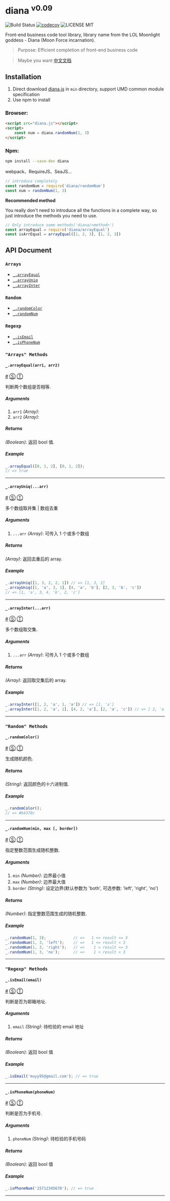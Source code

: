 # diana <sup>v0.09</sup>

![Build Status](https://travis-ci.org/MuYunyun/diana.svg?branch=master) [![codecov](https://codecov.io/gh/MuYunyun/diana/branch/master/graph/badge.svg)](https://codecov.io/gh/MuYunyun/diana) ![LICENSE MIT](https://img.shields.io/npm/l/express.svg)

Front-end business code tool library, library name from the LOL Moonlight goddess - Diana (Moon Force incarnation).

> Purpose: Efficient completion of front-end business code

> Maybe you want [中文文档](https://github.com/MuYunyun/diana/blob/master/README-zh_cn.md)

## Installation

1. Direct download [diana.js](https://github.com/MuYunyun/diana/blob/master/min/diana.js) in `min` directory, support UMD common module specification
2. Use npm to install

### Browser:

``` html
<script src="diana.js"></script>
<script>
    const num = diana.randomNum(1, 3)
</script>
```

### Npm:

```bash
npm install --save-dev diana
```

webpack、RequireJS、SeaJS...
```js
// introduce completely
const randomNum = require('diana/randomNum')
const num = randomNum(1, 3)
```

**Recommended method**

You really don't need to introduce all the functions in a complete way, so just introduce the methods you need to use.
``` javascript
// Only introduce some methods('diana/<method>')
const arrayEqual = require('diana/arrayEqual')
const isArrEqual = arrayEqual([1, 2, 3], [1, 2, 3])
```

## API Document

### <a id="Arrays"></a>`Arrays`

* [`_.arrayEqual`](#_arrayEqual)
* [`_.arrayUniq`](#_arrayUniq)
* [`_.arrayInter`](#_arrayInter)

### `Random`

* [`_.randomColor`](#_randomColor)
* [`_.randomNum`](#_randomNum)

### `Regexp`

* [`_.isEmail`](#_isEmail)
* [`_.isPhoneNum`](#_isPhoneNum)

### `"Arrays" Methods`
#### <a id="_arrayEqual"></a>`_.arrayEqual(arr1, arr2)`
[#](#_arrayEqual) [&#x24C8;](https://github.com/MuYunyun/diana/blob/master/src/array/arrayEqual.js "View in source") [&#x24C9;][1]

判断两个数组是否相等.

##### Arguments
1. `arr1` *(Array)*:
2. `arr2` *(Array)*:

##### Returns
*(Boolean)*: 返回 bool 值.

##### Example
```js
_.arrayEqual([0, 1, 2], [0, 1, 2]);
// => true
```

***

#### <a id="_arrayUniq"></a>`_.arrayUniq(...arr)`
[#](#_arrayUniq) [&#x24C8;](https://github.com/MuYunyun/diana/blob/master/src/array/arrayUniq.js "View in source") [&#x24C9;][1]

多个数组取并集 | 数组去重

##### Arguments
1. `...arr` *(Array)*: 可传入 1 个或多个数组

##### Returns
*(Array)*: 返回去重后的 array.

##### Example
```js
_.arrayUniq([1, 3, 2, 2, 1]) // => [1, 3, 2]
_.arrayUniq([1, 'a', 3, 1], [4, 'a', 'b'], [2, 3, 'b', 'c'])
// => [1, 'a', 3, 4, 'b', 2, 'c']
```

***

#### <a id="_arrayInter"></a>`_.arrayInter(...arr)`
[#](#_arrayInter) [&#x24C8;](https://github.com/MuYunyun/diana/blob/master/src/array/arrayInter.js "View in source") [&#x24C9;][1]

多个数组取交集.

##### Arguments
1. `...arr` *(Array)*: 可传入 1 个或多个数组

##### Returns
*(Array)*: 返回取交集后的 array.

##### Example
```js
_.arrayInter([1, 2, 'a', 1, 'a']) // => [1, 'a']
_.arrayInter([1, 2, 'a', 1], [4, 2, 'a'], [2, 'a', 'c']) // => [ 2, 'a']
```

***

### `"Random" Methods`
#### <a id="_randomColor"></a>`_.randomColor()`
[#](#_randomColor) [&#x24C8;](https://github.com/MuYunyun/diana/blob/master/src/random/randomColor.js "View in source") [&#x24C9;][1]

生成随机颜色.

##### Returns
*(String)*: 返回颜色的十六进制值.

##### Example
```js
_.randomColor();
// => #b4370c
```

***

#### <a id="_randomNum"></a>`_.randomNum(min, max [, border])`
[#](#_randomNum) [&#x24C8;](https://github.com/MuYunyun/diana/blob/master/src/random/randomNum.js "View in source") [&#x24C9;][1]

指定整数范围生成随机整数.

##### Arguments
1. `min` *(Number)*: 边界最小值
2. `max` *(Number)*: 边界最大值
3. `border` *(String)*: 设定边界(默认参数为 'both', 可选参数: 'left', 'right', 'no')
##### Returns
*(Number)*: 指定整数范围生成的随机整数.

##### Example
```js
_.randomNum(1, 3);            // =>   1 <= result <= 3
_.randomNum(1, 3, 'left');    // =>   1 <= result < 3
_.randomNum(1, 3, 'right');   // =>    1 < result <= 3
_.randomNum(1, 3, 'no');      // =>    1 < result < 3
```

***

### `"Regexp" Methods`
#### <a id="_isEmail"></a>`_.isEmail(email)`
[#](#_isEmail) [&#x24C8;](https://github.com/MuYunyun/diana/blob/master/src/regexp/isEmail.js "View in source") [&#x24C9;][1]

判断是否为邮箱地址.

##### Arguments
1. `email` *(String)*: 待检验的 email 地址

##### Returns
*(Boolean)*: 返回 bool 值

##### Example
```js
_.isEmail('muyy95@gmail.com'); // => true
```

***
#### <a id="_isPhoneNum"></a>`_.isPhoneNum(phoneNum)`
[#](#_isPhoneNum) [&#x24C8;](https://github.com/MuYunyun/diana/blob/master/src/regexp/isPhoneNum.js "View in source") [&#x24C9;][1]

判断是否为手机号.

##### Arguments
1. `phoneNum` *(String)*: 待检验的手机号码

##### Returns
*(Boolean)*: 返回 bool 值

##### Example
```js
_.isPhoneNum('15712345678'); // => true
```
***


[1]: #Arrays "Jump back to the TOC."